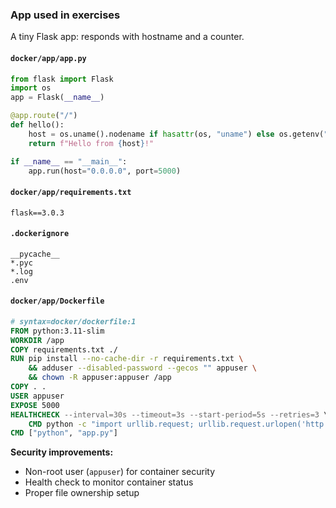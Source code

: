 ### App used in exercises

A tiny Flask app: responds with hostname and a counter.

#### `docker/app/app.py`

```python
from flask import Flask
import os
app = Flask(__name__)

@app.route("/")
def hello():
    host = os.uname().nodename if hasattr(os, "uname") else os.getenv("HOSTNAME", "unknown")
    return f"Hello from {host}!"

if __name__ == "__main__":
    app.run(host="0.0.0.0", port=5000)
```

#### `docker/app/requirements.txt`

```
flask==3.0.3
```

#### `.dockerignore`

```
__pycache__
*.pyc
*.log
.env
```

#### `docker/app/Dockerfile`

```Dockerfile
# syntax=docker/dockerfile:1
FROM python:3.11-slim
WORKDIR /app
COPY requirements.txt ./
RUN pip install --no-cache-dir -r requirements.txt \
    && adduser --disabled-password --gecos "" appuser \
    && chown -R appuser:appuser /app
COPY . .
USER appuser
EXPOSE 5000
HEALTHCHECK --interval=30s --timeout=3s --start-period=5s --retries=3 \
    CMD python -c "import urllib.request; urllib.request.urlopen('http://localhost:5000/')"
CMD ["python", "app.py"]
```

**Security improvements:**
- Non-root user (`appuser`) for container security
- Health check to monitor container status
- Proper file ownership setup



